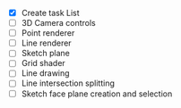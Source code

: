 - [x] Create task List
- [ ] 3D Camera controls
- [ ] Point renderer
- [ ] Line renderer
- [ ] Sketch plane
- [ ] Grid shader
- [ ] Line drawing
- [ ] Line intersection splitting
- [ ] Sketch face plane creation and selection

